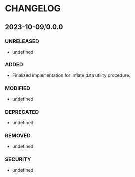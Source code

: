 #	CHANGELOG

##	2023-10-09/0.0.0

###	UNRELEASED
- undefined

###	ADDED
- Finalized implementation for inflate data utility procedure.

###	MODIFIED
- undefined

###	DEPRECATED
- undefined

###	REMOVED
- undefined

###	SECURITY
- undefined
